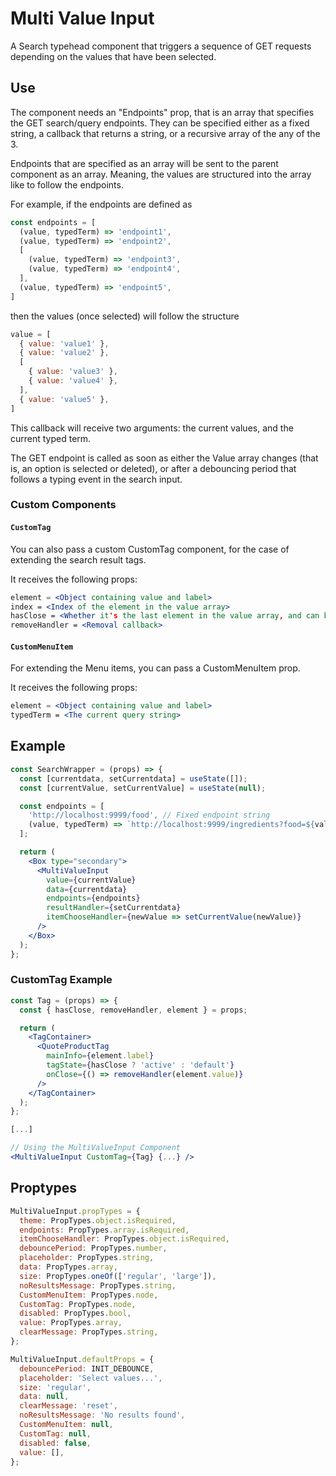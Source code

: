# Multi Value Input

A Search typehead component that triggers a sequence of GET requests depending on the values that have been selected.

## Use

The component needs an "Endpoints" prop, that is an array that specifies the GET search/query endpoints. They can be specified either as a fixed string, a callback that returns a string, or a recursive array of the any of the 3.

Endpoints that are specified as an array will be sent to the parent component as an array. Meaning, the values are structured into the array like to follow the endpoints.

For example, if the endpoints are defined as

```javascript
const endpoints = [
  (value, typedTerm) => 'endpoint1',
  (value, typedTerm) => 'endpoint2',
  [
    (value, typedTerm) => 'endpoint3',
    (value, typedTerm) => 'endpoint4',
  ],
  (value, typedTerm) => 'endpoint5',
]
```

then the values (once selected) will follow the structure

```javascript
value = [
  { value: 'value1' },
  { value: 'value2' },
  [
    { value: 'value3' },
    { value: 'value4' },
  ],
  { value: 'value5' },
]
```

This callback will receive two arguments: the current values, and the current typed term.

The GET endpoint is called as soon as either the Value array changes (that is, an option is selected or deleted), or after a debouncing period that follows a typing event in the search input.

### Custom Components
#### ```CustomTag```

You can also pass a custom CustomTag component, for the case of extending the search result tags.

It receives the following props:

```jsx
element = <Object containing value and label>
index = <Index of the element in the value array>
hasClose = <Whether it's the last element in the value array, and can be removed>
removeHandler = <Removal callback>
```
#### ```CustomMenuItem```

For extending the Menu items, you can pass a CustomMenuItem prop.

It receives the following props: 

```jsx
element = <Object containing value and label>
typedTerm = <The current query string>
```

## Example

```jsx
const SearchWrapper = (props) => {
  const [currentdata, setCurrentdata] = useState([]);
  const [currentValue, setCurrentValue] = useState(null);

  const endpoints = [
    'http://localhost:9999/food', // Fixed endpoint string
    (value, typedTerm) => `http://localhost:9999/ingredients?food=${value[0].value}`, // Dynamic string depending on value
  ];

  return (
    <Box type="secondary">
      <MultiValueInput
        value={currentValue}
        data={currentdata}
        endpoints={endpoints}
        resultHandler={setCurrentdata}
        itemChooseHandler={newValue => setCurrentValue(newValue)}
      />
    </Box>
  );
};
```

### CustomTag Example

```jsx
const Tag = (props) => {
  const { hasClose, removeHandler, element } = props;

  return (
    <TagContainer>
      <QuoteProductTag
        mainInfo={element.label}
        tagState={hasClose ? 'active' : 'default'}
        onClose={() => removeHandler(element.value)}
      />
    </TagContainer>
  );
};

[...]

// Using the MultiValueInput Component
<MultiValueInput CustomTag={Tag} {...} />
```

## Proptypes
```jsx
MultiValueInput.propTypes = {
  theme: PropTypes.object.isRequired,
  endpoints: PropTypes.array.isRequired,
  itemChooseHandler: PropTypes.object.isRequired,
  debouncePeriod: PropTypes.number,
  placeholder: PropTypes.string,
  data: PropTypes.array,
  size: PropTypes.oneOf(['regular', 'large']),
  noResultsMessage: PropTypes.string,
  CustomMenuItem: PropTypes.node,
  CustomTag: PropTypes.node,
  disabled: PropTypes.bool,
  value: PropTypes.array,
  clearMessage: PropTypes.string,
};

MultiValueInput.defaultProps = {
  debouncePeriod: INIT_DEBOUNCE,
  placeholder: 'Select values...',
  size: 'regular',
  data: null,
  clearMessage: 'reset',
  noResultsMessage: 'No results found',
  CustomMenuItem: null,
  CustomTag: null,
  disabled: false,
  value: [],
};
```
